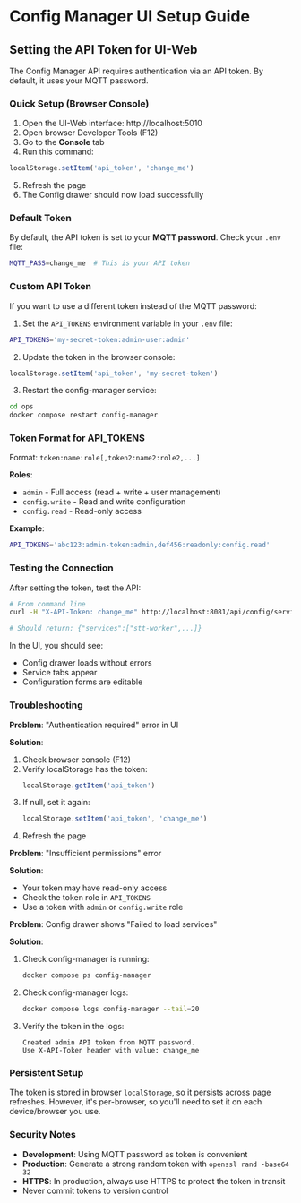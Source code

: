 # Config Manager UI Setup Guide

## Setting the API Token for UI-Web

The Config Manager API requires authentication via an API token. By default, it uses your MQTT password.

### Quick Setup (Browser Console)

1. Open the UI-Web interface: http://localhost:5010
2. Open browser Developer Tools (F12)
3. Go to the **Console** tab
4. Run this command:

```javascript
localStorage.setItem('api_token', 'change_me')
```

5. Refresh the page
6. The Config drawer should now load successfully

### Default Token

By default, the API token is set to your **MQTT password**. Check your `.env` file:

```bash
MQTT_PASS=change_me  # This is your API token
```

### Custom API Token

If you want to use a different token instead of the MQTT password:

1. Set the `API_TOKENS` environment variable in your `.env` file:

```bash
API_TOKENS='my-secret-token:admin-user:admin'
```

2. Update the token in the browser console:

```javascript
localStorage.setItem('api_token', 'my-secret-token')
```

3. Restart the config-manager service:

```bash
cd ops
docker compose restart config-manager
```

### Token Format for API_TOKENS

Format: `token:name:role[,token2:name2:role2,...]`

**Roles**:
- `admin` - Full access (read + write + user management)
- `config.write` - Read and write configuration
- `config.read` - Read-only access

**Example**:
```bash
API_TOKENS='abc123:admin-token:admin,def456:readonly:config.read'
```

### Testing the Connection

After setting the token, test the API:

```bash
# From command line
curl -H "X-API-Token: change_me" http://localhost:8081/api/config/services

# Should return: {"services":["stt-worker",...]}
```

In the UI, you should see:
- Config drawer loads without errors
- Service tabs appear
- Configuration forms are editable

### Troubleshooting

**Problem**: "Authentication required" error in UI

**Solution**:
1. Check browser console (F12)
2. Verify localStorage has the token:
   ```javascript
   localStorage.getItem('api_token')
   ```
3. If null, set it again:
   ```javascript
   localStorage.setItem('api_token', 'change_me')
   ```
4. Refresh the page

**Problem**: "Insufficient permissions" error

**Solution**:
- Your token may have read-only access
- Check the token role in `API_TOKENS`
- Use a token with `admin` or `config.write` role

**Problem**: Config drawer shows "Failed to load services"

**Solution**:
1. Check config-manager is running:
   ```bash
   docker compose ps config-manager
   ```
2. Check config-manager logs:
   ```bash
   docker compose logs config-manager --tail=20
   ```
3. Verify the token in the logs:
   ```
   Created admin API token from MQTT password.
   Use X-API-Token header with value: change_me
   ```

### Persistent Setup

The token is stored in browser `localStorage`, so it persists across page refreshes. However, it's per-browser, so you'll need to set it on each device/browser you use.

### Security Notes

- **Development**: Using MQTT password as token is convenient
- **Production**: Generate a strong random token with `openssl rand -base64 32`
- **HTTPS**: In production, always use HTTPS to protect the token in transit
- Never commit tokens to version control
